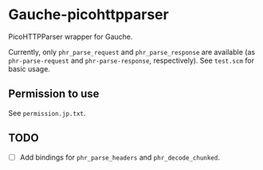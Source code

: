 # Gauche-picohttpparser

PicoHTTPParser wrapper for Gauche.

Currently, only `phr_parse_request` and `phr_parse_response` are available (as `phr-parse-request` and `phr-parse-response`, respectively). See `test.scm` for basic usage.

## Permission to use

See `permission.jp.txt`.

## TODO

- [ ] Add bindings for `phr_parse_headers` and `phr_decode_chunked`.
